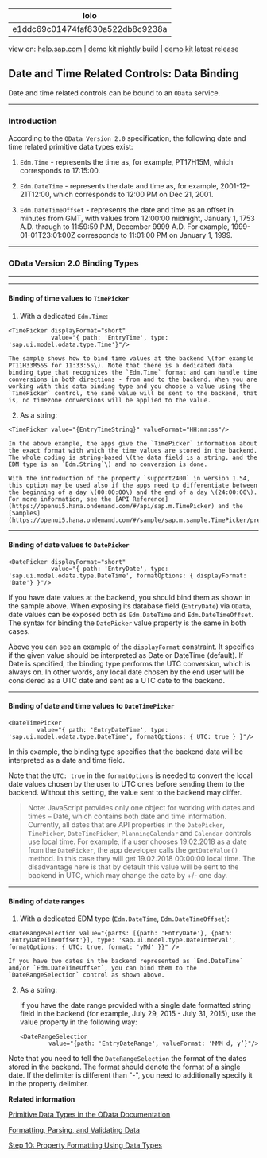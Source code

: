| loio |
| -----|
| e1ddc69c01474faf830a522db8c9238a |

<div id="loio">

view on: [help.sap.com](https://help.sap.com/viewer/DRAFT/3237636b137e43519a20ad5513c49ccb/latest/en-US/e1ddc69c01474faf830a522db8c9238a.html) | [demo kit nightly build](https://openui5nightly.hana.ondemand.com/#/topic/e1ddc69c01474faf830a522db8c9238a) | [demo kit latest release](https://openui5.hana.ondemand.com/#/topic/e1ddc69c01474faf830a522db8c9238a)</div>
<!-- loioe1ddc69c01474faf830a522db8c9238a -->

## Date and Time Related Controls: Data Binding

Date and time related controls can be bound to an `OData` service.

***

<a name="loioe1ddc69c01474faf830a522db8c9238a__section_nxx_wmg_cdb"/>

### Introduction

According to the `OData Version 2.0` specification, the following date and time related primitive data types exist:

1.  `Edm.Time` - represents the time as, for example, PT17H15M, which corresponds to 17:15:00.

2.  `Edm.DateTime` - represents the date and time as, for example, 2001-12-21T12:00, which corresponds to 12:00 PM on Dec 21, 2001.

3.  `Edm.DateTimeOffset` - represents the date and time as an offset in minutes from GMT, with values from 12:00:00 midnight, January 1, 1753 A.D. through to 11:59:59 P.M, December 9999 A.D. For example, 1999-01-01T23:01:00Z corresponds to 11:01:00 PM on January 1, 1999.


***

<a name="loioe1ddc69c01474faf830a522db8c9238a__section_i2c_p4g_cdb"/>

### OData Version 2.0 Binding Types

***

***

#### Binding of time values to `TimePicker`

1.  With a dedicated `Edm.Time`:

```lang-xml
<TimePicker displayFormat="short"
            value="{ path: 'EntryTime', type: 'sap.ui.model.odata.type.Time'}"/>

```

    The sample shows how to bind time values at the backend \(for example PT11H33M55S for 11:33:55\). Note that there is a dedicated data binding type that recognizes the `Edm.Time` format and can handle time conversions in both directions - from and to the backend. When you are working with this data binding type and you choose a value using the `TimePicker` control, the same value will be sent to the backend, that is, no timezone conversions will be applied to the value.

2.  As a string:

```lang-xml
<TimePicker value="{EntryTimeString}" valueFormat="HH:mm:ss"/>
```

    In the above example, the apps give the `TimePicker` information about the exact format with which the time values are stored in the backend. The whole coding is string-based \(the data field is a string, and the EDM type is an `Edm.String`\) and no conversion is done.

    With the introduction of the property `support2400` in version 1.54, this option may be used also if the apps need to differentiate between the beginning of a day \(00:00:00\) and the end of a day \(24:00:00\). For more information, see the [API Reference](https://openui5.hana.ondemand.com/#/api/sap.m.TimePicker) and the [Samples](https://openui5.hana.ondemand.com/#/sample/sap.m.sample.TimePicker/preview). 


***

#### Binding of date values to `DatePicker`

```lang-xml
<DatePicker displayFormat="short"
            value="{ path: 'EntryDate', type: 'sap.ui.model.odata.type.DateTime', formatOptions: { displayFormat: 'Date'} }"/>

```

If you have date values at the backend, you should bind them as shown in the sample above. When exposing its database field \(`EntryDate`\) via `OData`, date values can be exposed both as `Edm.DateTime` and `Edm.DateTimeOffset`. The syntax for binding the `DatePicker` value property is the same in both cases.

Above you can see an example of the `displayFormat` constraint. It specifies if the given value should be interpreted as Date or DateTime \(default\). If Date is specified, the binding type performs the UTC conversion, which is always on. In other words, any local date chosen by the end user will be considered as a UTC date and sent as a UTC date to the backend.

***

#### Binding of date and time values to `DateTimePicker`

```lang-xml
<DateTimePicker
        value="{ path: 'EntryDateTime', type: 'sap.ui.model.odata.type.DateTime', formatOptions: { UTC: true } }"/>

```

In this example, the binding type specifies that the backend data will be interpreted as a date and time field.

Note that the `UTC: true` in the `formatOptions` is needed to convert the local date values chosen by the user to UTC ones before sending them to the backend. Without this setting, the value sent to the backend may differ.

> Note:
> JavaScript provides only one object for working with dates and times – Date, which contains both date and time information. Currently, all dates that are API properties in the `DatePicker`, `TimePicker`, `DateTimePicker`, `PlanningCalendar` and `Calendar` controls use local time. For example, if a user chooses 19.02.2018 as a date from the `DatePicker`, the app developer calls the `getDateValue()` method. In this case they will get 19.02.2018 00:00:00 local time. The disadvantage here is that by default this value will be sent to the backend in UTC, which may change the date by +/- one day.
> 
> 

***

#### Binding of date ranges

1.  With a dedicated EDM type \(`Edm.DateTime`, `Edm.DateTimeOffset`\):

```lang-xml
<DateRangeSelection value="{parts: [{path: 'EntryDate'}, {path: 'EntryDateTimeOffset'}], type: 'sap.ui.model.type.DateInterval',
formatOptions: { UTC: true, format: 'yMd' }}" />
```

    If you have two dates in the backend represented as `Emd.DateTime` and/or `Edm.DateTimeOffset`, you can bind them to the `DateRangeSelection` control as shown above.

2.  As a string:

    If you have the date range provided with a single date formatted string field in the backend \(for example, July 29, 2015 - July 31, 2015\), use the value property in the following way:

    ```lang-xml
    <DateRangeSelection
            value="{path: 'EntryDateRange', valueFormat: 'MMM d, y’}"/>
    
    ```


Note that you need to tell the `DateRangeSelection` the format of the dates stored in the backend. The format should denote the format of a single date. If the delimiter is different than "-", you need to additionally specify it in the property delimiter.

**Related information**  


[Primitive Data Types in the OData Documentation](http://www.odata.org/documentation/odata-version-2-0/overview/)

[Formatting, Parsing, and Validating Data](Formatting,_Parsing,_and_Validating_Data_07e4b92.md)

[Step 10: Property Formatting Using Data Types](Step_10_Property_Formatting_Using_Data_Types_9252ee4.md)

